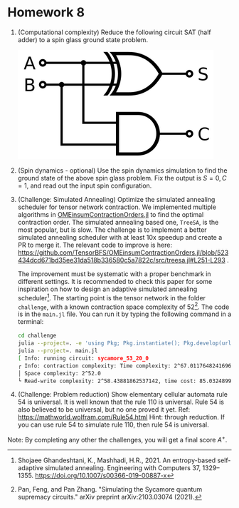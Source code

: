 # Homework 8

1. (Computational complexity) Reduce the following circuit SAT (half adder) to a spin glass ground state problem.

    ![](halfadder.png)

2. (Spin dynamics - optional) Use the spin dynamics simulation to find the ground state of the above spin glass problem. Fix the output is $S=0, C=1$, and read out the input spin configuration.

3. (Challenge: Simulated Annealing) Optimize the simulated annealing scheduler for tensor network contraction. We implemented multiple algorithms in [OMEinsumContractionOrders.jl](https://github.com/TensorBFS/OMEinsumContractionOrders.jl) to find the optimal contraction order.
The simulated annealing based one, `TreeSA`, is the most popular, but is slow. The challenge is to implement a better simulated annealing scheduler with at least 10x speedup and create a PR to merge it.
The relevant code to improve is here: https://github.com/TensorBFS/OMEinsumContractionOrders.jl/blob/523434dcd671bd35ee31da518b336580c5a7822c/src/treesa.jl#L251-L293 .
    
    The improvement must be systematic with a proper benchmark in different settings. It is recommended to check this paper for some inspiration on how to design an adaptive simulated annealing scheduler[^Shojaee2021].
    The starting point is the tensor network in the folder `challenge`, with a known contraction space complexity of $52$[^Pan2021]. 
    The code is in the `main.jl` file. You can run it by typing the following command in a terminal:
    
    ```bash
    cd challenge
    julia --project=. -e 'using Pkg; Pkg.instantiate(); Pkg.develop(url="https://github.com/TensorBFS/OMEinsumContractionOrders.jl.git")'
    julia --project=. main.jl
    [ Info: running circuit: sycamore_53_20_0
    ┌ Info: contraction complexity: Time complexity: 2^67.01176482416963
    │ Space complexity: 2^52.0
    └ Read-write complexity: 2^58.43881862537142, time cost: 85.032489934s
    ```

[^Pan2021]: Pan, Feng, and Pan Zhang. "Simulating the Sycamore quantum supremacy circuits." arXiv preprint arXiv:2103.03074 (2021).
[^Shojaee2021]: Shojaee Ghandeshtani, K., Mashhadi, H.R., 2021. An entropy-based self-adaptive simulated annealing. Engineering with Computers 37, 1329–1355. https://doi.org/10.1007/s00366-019-00887-x
4. (Challenge: Problem reduction) Show elementary cellular automata rule 54 is universal. It is well known that the rule 110 is universal. Rule 54 is also believed to be universal, but no one proved it yet. Ref: https://mathworld.wolfram.com/Rule54.html
    Hint: through reduction. If you can use rule 54 to simulate rule 110, then rule 54 is universal.

Note: By completing any other the challenges, you will get a final score $A^+$.
